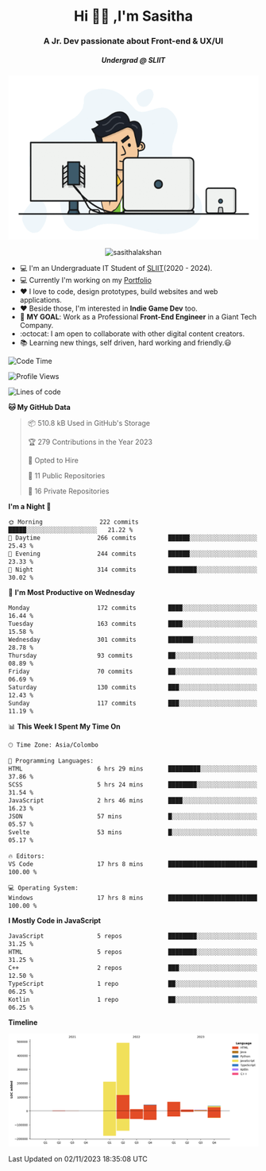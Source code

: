 
<h1 align="center">Hi 🙋‍♂️ ,I'm Sasitha</h1>
<h3 align="center">A Jr. Dev passionate about Front-end & UX/UI</h3>

<i><h5 align="center">Undergrad @ SLIIT</h5></i>

<p align="center">
  <img width="540" height="330" src="https://github.com/SasithaLakshan/SasithaLakshan/blob/main/dev.gif">
</p>
<p align="center"> <img src="https://komarev.com/ghpvc/?username=sasithalakshan&label=Profile%20views&color=0e75b6&style=flat" alt="sasithalakshan" /> </p>

- :computer: I'm an Undergraduate IT Student of [SLIIT](https://www.sliit.lk)(2020 - 2024).
- :computer: Currently I'm working on my <a href="https://SasithaLakshan.github.io" target="_blank">Portfolio</a>
- :heart: I love to code, design prototypes, build websites and web applications.
- :heart: Beside those, I'm interested in **Indie Game Dev** too.
- :electric_plug: **MY GOAL**: Work as a Professional **Front-End Engineer** in a Giant Tech Company.
- :octocat: I am open to collaborate with other digital content creators.
- :books: Learning new things, self driven, hard working and friendly.:smiley:
  
<!-- <h3 align="left">Tech Stack I'm Using</h3> -->

<!--START_SECTION:waka-->
![Code Time](http://img.shields.io/badge/Code%20Time-515%20hrs%2021%20mins-blue)

![Profile Views](http://img.shields.io/badge/Profile%20Views-0-blue)

![Lines of code](https://img.shields.io/badge/From%20Hello%20World%20I%27ve%20Written-882.1%20thousand%20lines%20of%20code-blue)

**🐱 My GitHub Data** 

> 📦 510.8 kB Used in GitHub's Storage 
 > 
> 🏆 279 Contributions in the Year 2023
 > 
> 💼 Opted to Hire
 > 
> 📜 11 Public Repositories 
 > 
> 🔑 16 Private Repositories 
 > 
**I'm a Night 🦉** 

```text
🌞 Morning                222 commits         █████░░░░░░░░░░░░░░░░░░░░   21.22 % 
🌆 Daytime                266 commits         ██████░░░░░░░░░░░░░░░░░░░   25.43 % 
🌃 Evening                244 commits         ██████░░░░░░░░░░░░░░░░░░░   23.33 % 
🌙 Night                  314 commits         ████████░░░░░░░░░░░░░░░░░   30.02 % 
```
📅 **I'm Most Productive on Wednesday** 

```text
Monday                   172 commits         ████░░░░░░░░░░░░░░░░░░░░░   16.44 % 
Tuesday                  163 commits         ████░░░░░░░░░░░░░░░░░░░░░   15.58 % 
Wednesday                301 commits         ███████░░░░░░░░░░░░░░░░░░   28.78 % 
Thursday                 93 commits          ██░░░░░░░░░░░░░░░░░░░░░░░   08.89 % 
Friday                   70 commits          ██░░░░░░░░░░░░░░░░░░░░░░░   06.69 % 
Saturday                 130 commits         ███░░░░░░░░░░░░░░░░░░░░░░   12.43 % 
Sunday                   117 commits         ███░░░░░░░░░░░░░░░░░░░░░░   11.19 % 
```


📊 **This Week I Spent My Time On** 

```text
🕑︎ Time Zone: Asia/Colombo

💬 Programming Languages: 
HTML                     6 hrs 29 mins       █████████░░░░░░░░░░░░░░░░   37.86 % 
SCSS                     5 hrs 24 mins       ████████░░░░░░░░░░░░░░░░░   31.54 % 
JavaScript               2 hrs 46 mins       ████░░░░░░░░░░░░░░░░░░░░░   16.23 % 
JSON                     57 mins             █░░░░░░░░░░░░░░░░░░░░░░░░   05.57 % 
Svelte                   53 mins             █░░░░░░░░░░░░░░░░░░░░░░░░   05.17 % 

🔥 Editors: 
VS Code                  17 hrs 8 mins       █████████████████████████   100.00 % 

💻 Operating System: 
Windows                  17 hrs 8 mins       █████████████████████████   100.00 % 
```

**I Mostly Code in JavaScript** 

```text
JavaScript               5 repos             ████████░░░░░░░░░░░░░░░░░   31.25 % 
HTML                     5 repos             ████████░░░░░░░░░░░░░░░░░   31.25 % 
C++                      2 repos             ███░░░░░░░░░░░░░░░░░░░░░░   12.50 % 
TypeScript               1 repo              ██░░░░░░░░░░░░░░░░░░░░░░░   06.25 % 
Kotlin                   1 repo              ██░░░░░░░░░░░░░░░░░░░░░░░   06.25 % 
```



**Timeline**

![Lines of Code chart](https://raw.githubusercontent.com/SasithaLakshan/SasithaLakshan/main/assets/bar_graph.png)


 Last Updated on 02/11/2023 18:35:08 UTC
<!--END_SECTION:waka-->

